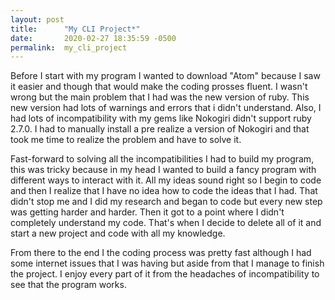 ```yaml
---
layout: post
title:      "My CLI Project*"
date:       2020-02-27 18:35:59 -0500
permalink:  my_cli_project
---
```



Before I start with my program I wanted to download "Atom" because I saw it easier and though that would make the coding prosses fluent. I wasn't wrong but the main problem that I had was the new version of ruby. This new version had lots of warnings and errors that i didn't understand. Also, I had lots of incompatibility with my gems like Nokogiri didn't support ruby 2.7.0. I had to manually install a pre realize a version of Nokogiri and that took me time to realize the problem and have to solve it. 

Fast-forward to solving all the incompatibilities I had to build my program, this was tricky because in my head I wanted to build a fancy program with different ways to interact with it. All my ideas sound right so I begin to code and then I realize that I have no idea how to code the ideas that I had. That didn't stop me and I did my research and began to code but every new step was getting harder and harder. Then it got to a point where I didn't completely understand my code. That's when I decide to delete all of it and start a new project and code with all my knowledge. 

From there to the end I the coding process was pretty fast although I had some internet issues that I was having but aside from that I manage to finish the project. I enjoy every part of it from the headaches of incompatibility to see that the program works. 
